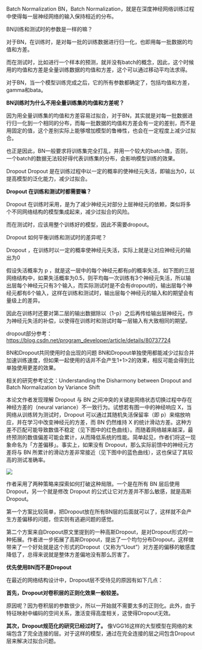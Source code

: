 Batch Normalization
BN，Batch Normalization，就是在深度神经网络训练过程中使得每一层神经网络的输入保持相近的分布。

BN训练和测试时的参数是一样的嘛？

对于BN，在训练时，是对每一批的训练数据进行归一化，也即用每一批数据的均值和方差。

而在测试时，比如进行一个样本的预测，就并没有batch的概念，因此，这个时候用的均值和方差是全量训练数据的均值和方差，这个可以通过移动平均法求得。

对于BN，当一个模型训练完成之后，它的所有参数都确定了，包括均值和方差，gamma和bata。

**BN训练时为什么不用全量训练集的均值和方差呢？**

因为用全量训练集的均值和方差容易过拟合，对于BN，其实就是对每一批数据进行归一化到一个相同的分布，而每一批数据的均值和方差会有一定的差别，而不是用固定的值，这个差别实际上能够增加模型的鲁棒性，也会在一定程度上减少过拟合。

也正是因此，BN一般要求将训练集完全打乱，并用一个较大的batch值，否则，一个batch的数据无法较好得代表训练集的分布，会影响模型训练的效果。

Dropout
Dropout 是在训练过程中以一定的概率的使神经元失活，即输出为0，以提高模型的泛化能力，减少过拟合。

**Dropout 在训练和测试时都需要嘛？**

Dropout 在训练时采用，是为了减少神经元对部分上层神经元的依赖，类似将多个不同网络结构的模型集成起来，减少过拟合的风险。

而在测试时，应该用整个训练好的模型，因此不需要dropout。

Dropout 如何平衡训练和测试时的差异呢？

Dropout ，在训练时以一定的概率使神经元失活，实际上就是让对应神经元的输出为0

假设失活概率为 p ，就是这一层中的每个神经元都有p的概率失活，如下图的三层网络结构中，如果失活概率为0.5，则平均每一次训练有3个神经元失活，所以输出层每个神经元只有3个输入，而实际测试时是不会有dropout的，输出层每个神经元都有6个输入，这样在训练和测试时，输出层每个神经元的输入和的期望会有量级上的差异。

因此在训练时还要对第二层的输出数据除以（1-p）之后再传给输出层神经元，作为神经元失活的补偿，以使得在训练时和测试时每一层输入有大致相同的期望。



dropout部分参考：https://blog.csdn.net/program_developer/article/details/80737724

BN和Dropout共同使用时会出现的问题
BN和Dropout单独使用都能减少过拟合并加速训练速度，但如果一起使用的话并不会产生1+1>2的效果，相反可能会得到比单独使用更差的效果。

相关的研究参考论文：Understanding the Disharmony between Dropout and Batch Normalization by Variance Shift

本论文作者发现理解 Dropout 与 BN 之间冲突的关键是网络状态切换过程中存在神经方差的（neural variance）不一致行为。试想若有图一中的神经响应 X，当网络从训练转为测试时，Dropout 可以通过其随机失活保留率（即 p）来缩放响应，并在学习中改变神经元的方差，而 BN 仍然维持 X 的统计滑动方差。这种方差不匹配可能导致数值不稳定（见下图中的红色曲线）。而随着网络越来越深，最终预测的数值偏差可能会累计，从而降低系统的性能。简单起见，作者们将这一现象命名为「方差偏移」。事实上，如果没有 Dropout，那么实际前馈中的神经元方差将与 BN 所累计的滑动方差非常接近（见下图中的蓝色曲线），这也保证了其较高的测试准确率。

![](https://img-blog.csdnimg.cn/20190407161747303.png)

作者采用了两种策略来探索如何打破这种局限。一个是在所有 BN 层后使用 Dropout，另一个就是修改 Dropout 的公式让它对方差并不那么敏感，就是高斯Dropout。

第一个方案比较简单，把Dropout放在所有BN层的后面就可以了，这样就不会产生方差偏移的问题，但实则有逃避问题的感觉。

第二个方案来自Dropout原文里提到的一种高斯Dropout，是对Dropout形式的一种拓展。作者进一步拓展了高斯Dropout，提出了一个均匀分布Dropout，这样做带来了一个好处就是这个形式的Dropout（又称为“Uout”）对方差的偏移的敏感度降低了，总得来说就是整体方差偏地没有那么厉害了。

**优先使用BN而不是Dropout**

在最近的网络结构设计中，Dropout层不受待见的原因有如下几点：

**首先，Dropout对卷积层的正则化效果一般较差。**

原因呢？因为卷积层的参数很少，所以一开始就不需要太多的正则化。此外，由于特征映射中编码的空间关系，激活变得高度相关，这使得Dropout无效。

**其次，Dropout规范化的研究已经过时了。**
像VGG16这样的大型模型在网络的末端包含了完全连接的层。对于这样的模型，通过在完全连接的层之间包含Dropout层来解决过拟合问题。